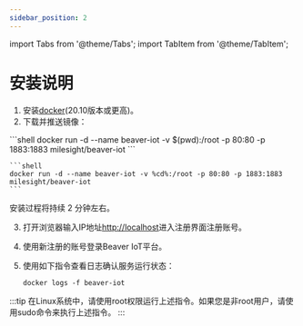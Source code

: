 ```yaml
---
sidebar_position: 2
---
```


import Tabs from '@theme/Tabs';
import TabItem from '@theme/TabItem';

# 安装说明

1. 安装[docker](https://docs.docker.com/engine/install/)(20.10版本或更高)。
2. 下载并推送镜像：

<Tabs>
  <TabItem value="shell" label="Shell" default>
    ```shell
    docker run -d --name beaver-iot -v $(pwd):/root -p 80:80 -p 1883:1883 milesight/beaver-iot
    ```
  </TabItem>
  <TabItem value="cmd" label="Windows Command Line (CMD)">

    ```shell
    docker run -d --name beaver-iot -v %cd%:/root -p 80:80 -p 1883:1883 milesight/beaver-iot
    ```
  </TabItem>
</Tabs>

安装过程将持续 2 分钟左右。

3. 打开浏览器输入IP地址[http://localhost](http://localhost)进入注册界面注册账号。
4.  使用新注册的账号登录Beaver IoT平台。
5. 使用如下指令查看日志确认服务运行状态：

    ```shell
    docker logs -f beaver-iot
    ```

:::tip
在Linux系统中，请使用root权限运行上述指令。如果您是非root用户，请使用sudo命令来执行上述指令。
:::

